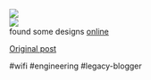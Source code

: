 <!--
date: '2005-11-07'
published: true
slug: 2005-11-home-brew-antennas-omni-sector_07
time_to_read: 5
title: Home Brew Antennas Omni -&gt; Sector
-->

[![](http://photos1.blogger.com/blogger/521/328/400/wet-11.jpg)](http://photos1.blogger.com/blogger/521/328/1600/wet-11.jpg)  
[![](http://photos1.blogger.com/blogger/521/328/400/template.jpg)](http://photos1.blogger.com/blogger/521/328/1600/template.jpg)  
found some designs [online](http://www.freeantennas.com/projects/template/index.html)

[Original post](https://ysfk.blogspot.com/2005/11/home-brew-antennas-omni-sector_07.html)

#wifi #engineering #legacy-blogger 